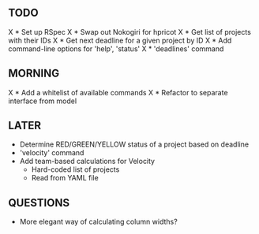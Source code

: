## TODO

X * Set up RSpec
X * Swap out Nokogiri for hpricot
X * Get list of projects with their IDs
X * Get next deadline for a given project by ID
X * Add command-line options for 'help', 'status'
X * 'deadlines' command

## MORNING

X * Add a whitelist of available commands
X * Refactor to separate interface from model

## LATER

* Determine RED/GREEN/YELLOW status of a project based on deadline
* 'velocity' command
* Add team-based calculations for Velocity
  * Hard-coded list of projects
  * Read from YAML file

## QUESTIONS

* More elegant way of calculating column widths?